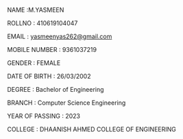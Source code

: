 NAME :M.YASMEEN

ROLLNO : 410619104047

EMAIL : yasmeenyas262@gmail.com

MOBILE NUMBER : 9361037219

GENDER : FEMALE

DATE OF BIRTH : 26/03/2002

DEGREE : Bachelor of Engineering

BRANCH : Computer Science Engineering

YEAR OF PASSING : 2023

COLLEGE : DHAANISH AHMED COLLEGE OF ENGINEERING

